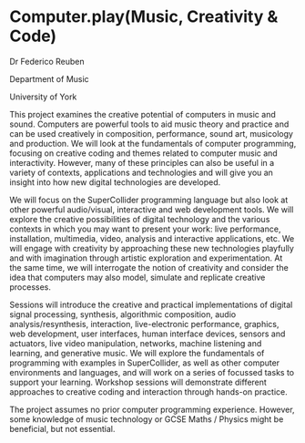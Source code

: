 # Computer.play(Music, Creativity & Code)

Dr Federico Reuben

Department of Music

University of York

This project examines the creative potential of computers in music and sound. Computers are powerful tools to aid music theory and practice and can be used creatively in composition, performance, sound art, musicology and production. We will look at the fundamentals of computer programming, focusing on creative coding and themes related to computer music and interactivity. However, many of these principles can also be useful in a variety of contexts, applications and technologies and will give you an insight into how new digital technologies are developed.

We will focus on the SuperCollider programming language but also look at other powerful audio/visual, interactive and web development tools. We will explore the creative possibilities of digital technology and the various contexts in which you may want to present your work: live performance, installation, multimedia, video, analysis and interactive applications, etc. We will engage with creativity by approaching these new technologies playfully and with imagination through artistic exploration and experimentation. At the same time, we will interrogate the notion of creativity and consider the idea that computers may also model, simulate and replicate creative processes.

Sessions will introduce the creative and practical implementations of digital signal processing, synthesis, algorithmic composition, audio analysis/resynthesis, interaction, live-electronic performance, graphics, web development, user interfaces, human interface devices, sensors and actuators, live video manipulation, networks, machine listening and learning, and generative music. We will explore the fundamentals of programming with examples in SuperCollider, as well as other computer environments and languages, and will work on a series of focussed tasks to support your learning. Workshop sessions will demonstrate different approaches to creative coding and interaction through hands-on practice.

The project assumes no prior computer programming experience. However, some knowledge of music technology or GCSE Maths / Physics might be beneficial, but not essential.